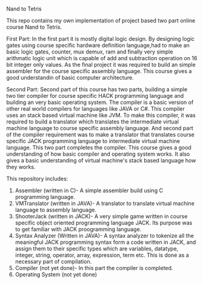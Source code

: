 Nand to Tetris

This repo contains my own implementation of project based two part online course Nand to Tetris.

First Part:
In the first part it is mostly digital logic design. By designing logic gates using course specific hardware definition language,had to make an basic logic gates, counter, mux demux, ram and finally very simple arithmatic logic unit which is capable of add and subtraction operation on 16 bit integer only values. As the final project it was required to build an simple assembler for the course specific assembly language. This course gives a good understandin of basic computer architecture.
 
 Second Part:
 Second part of this course has two parts, building a simple two tier compiler for course specific HACK programming language and building an very basic operating system. The compiler is a basic version of other real world compilers for languages like JAVA or C#. This compiler uses an stack based virtual machine like JVM. To make this compiler, it was required to build a translator which translates the intermediate virtual machine language to course specific assembly language. And second part of the compiler requirement was to make a translator that translates course specific JACK programming language to intermediate virtual machine language. This two part completes the compiler. This course gives a good understanding of how basic compiler and operating system works. It also gives a basic understanding of virtual machine's stack based language how they works.
 
 This repository includes:
 1. Assembler (written in C)- A simple assembler build using C programming language.
 2. VMTranslator (written in JAVA)- A translator to translate virtual machine language to assembly language.
 3. ShooterJack (written in JACK)- A very simple game written in course specific object oriented programming language JACK. Its purpose was to get familiar with      JACK proogramming language.
 4. Syntax Analyzer (Written in JAVA)- A syntax analyzer to tokenize all the meaningful JACK programming syntax form a code written in JACK, and assign them to their specific types which are variables, datatype, integer, string, operator, array, expression, term etc. This is done as a necessary part of compilation.
 5. Compiler (not yet done)- In this part the compiler is completed.
 6. Operating System (not yet done)
